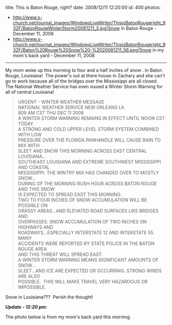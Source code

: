 title: This is Baton Rouge, right?
date: 2008/12/11 12:20:00
id: 400
photos:
- http://www.s-church.net/journal_images/WindowsLiveWriter/ThisisBatonRougeright_932F/BatonRougeWinterStorm20081211_3.jpg|Snow in Baton Rouge - December 11, 2008
- http://www.s-church.net/journal_images/WindowsLiveWriter/ThisisBatonRougeright_932F/Baton%20Rouge%20Snow%20-%2020081211_56.png|Snow in my mom's back yard - December 11, 2008
---
My mom woke up this morning to four and a half inches of snow . in Baton Rouge, Louisiana!  The power's out at there house in Zachary and she can't go to work because all of the bridges over the Mississippi are all closed.  The National Weather Service has even issued a Winter Storm Warning for all of central Louisiana!

> URGENT - WINTER WEATHER MESSAGE  
> NATIONAL WEATHER SERVICE NEW ORLEANS LA  
> 809 AM CST THU DEC 11 2008  
> A WINTER STORM WARNING REMAINS IN EFFECT UNTIL NOON CST TODAY.  
> A STRONG AND COLD UPPER LEVEL STORM SYSTEM COMBINED WITH LOW  
> PRESSURE OVER THE FLORIDA PANHANDLE WILL CAUSE RAIN TO MIX WITH  
> SLEET AND SNOW THIS MORNING ACROSS EAST CENTRAL LOUISIANA...  
> SOUTHEAST LOUISIANA AND EXTREME SOUTHWEST MISSISSIPPI AND COASTAL  
> MISSISSIPPI. THE WINTRY MIX HAS CHANGED OVER TO MOSTLY SNOW...  
> DURING OF THE MORNING RUSH HOUR ACROSS BATON ROUGE AND THIS SNOW  
> IS EXPECTED TO SPREAD EAST THIS MORNING.  
> TWO TO FOUR INCHES OF SNOW ACCUMULATION WILL BE POSSIBLE ON  
> GRASSY AREAS...AND ELEVATED ROAD SURFACES LIKE BRIDGES AND  
> OVERPASSES. SNOW ACCUMULATION OF TWO INCHES ON HIGHWAYS AND  
> ROADWAYS...ESPECIALLY INTERSTATE 12 AND INTERSTATE 55\. MANY  
> ACCIDENTS WERE REPORTED BY STATE POLICE IN THE BATON ROUGE AREA  
> AND THIS THREAT WILL SPREAD EAST.  
> A WINTER STORM WARNING MEANS SIGNIFICANT AMOUNTS OF SNOW...  
> SLEET...AND ICE ARE EXPECTED OR OCCURRING. STRONG WINDS ARE ALSO  
> POSSIBLE.  THIS WILL MAKE TRAVEL VERY HAZARDOUS OR IMPOSSIBLE.

Snow in Louisiana???  Perish the thought!

_**Update - 12:20 pm:**_

The photo below is from my mom's back yard this morning.